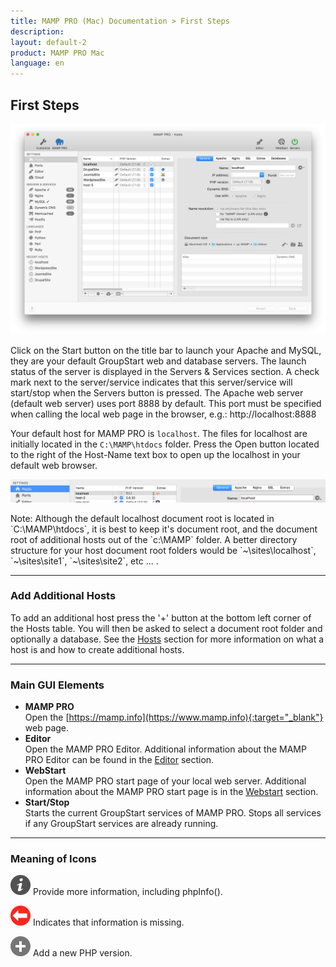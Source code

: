```yaml
---
title: MAMP PRO (Mac) Documentation > First Steps
description: 
layout: default-2
product: MAMP PRO Mac
language: en
---
```


## First Steps

![MAMP](/en/MAMP-PRO-Mac/First-Steps/FirstSteps.png)

Click on the Start button on the title bar to launch your Apache and MySQL, they are your default GroupStart web and database servers. The launch status of the server is displayed in the Servers & Services section. A check mark next to the server/service indicates that this server/service will start/stop when the Servers button is pressed.  The Apache web server (default web server) uses port 8888 by default. This port must be specified when calling the local web page in the browser, e.g.: http://localhost:8888

Your default host for MAMP PRO is `localhost`. The files for localhost are initially located in the `C:\MAMP\htdocs` folder. Press the Open button located to the right of the Host-Name text box to open up the localhost in your default web browser.

![MAMP](/en/MAMP-PRO-Mac/First-Steps/OpenLocalHost.png)

<div class="alert" role="alert">
Note: Although the default localhost document root is located in `C:\MAMP\htdocs`, it is best to keep it's document root, and the document root of additional hosts out of the `c:\MAMP` folder. A better directory structure for your host document root folders would be `~\sites\localhost`, `~\sites\site1`, `~\sites\site2`, etc ... .
</div>

---

### Add Additional Hosts

To add an additional host press the '+' button at the bottom left corner of the Hosts table. You will then be asked to select a document root folder and optionally a database. See the [Hosts](../Settings/Hosts/General) section for more information on what a host is and how to create additional hosts.

---

### Main GUI Elements

*  **MAMP PRO**  
   Open the  [https://mamp.info](https://www.mamp.info){:target="_blank"} web page.
*  **Editor**  
   Open the MAMP PRO Editor. Additional information about the MAMP PRO Editor can be found in the [Editor](../Editor/)
   section.
*  **WebStart**  
   Open the MAMP PRO start page of your local web server.
   Additional information about the MAMP PRO start page is in the [Webstart](../WebStart) section.
*  **Start/Stop**  
   Starts the current GroupStart services of MAMP PRO. Stops all services if any GroupStart services are already running. 
   
---

### Meaning of Icons


![MAMP](/en/MAMP-PRO-Mac/First-Steps/info.png) Provide more information, including phpInfo().

![MAMP](/en/MAMP-PRO-Mac/First-Steps/RedArrow.png) Indicates that information is missing.

![MAMP](/en/MAMP-PRO-Mac/First-Steps/Plus.png) Add a new PHP version.
